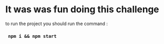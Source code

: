 # It was was fun doing this challenge 


to run the project you should run the command : 


### ` npm i && npm start`

